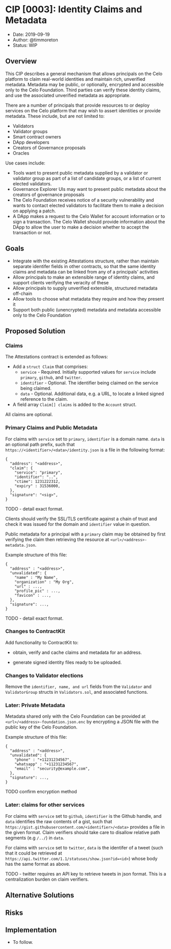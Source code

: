 # CIP [0003]: Identity Claims and Metadata

- Date: 2019-09-19
- Author: @timmoreton
- Status: WIP

## Overview

This CIP describes a general mechanism that allows principals on the Celo platform to claim real-world identities and maintain rich, unverified metadata. Metadata may be public, or optionally, encrypted and accessible only to the Celo Foundation. Third parties can verify these identity claims, and use the associated unverified metadata as appropriate. 

There are a number of principals that provide resources to or deploy services on the Celo platform that may wish to assert identities or provide metadata. These include, but are not limited to:
* Validators
* Validator groups
* Smart contract owners
* DApp developers
* Creators of Governance proposals
* Oracles 

Use cases include:
* Tools want to present public metadata supplied by a validator or validator group as part of a list of candidate groups, or a list of current elected validators.
* Governance Explorer UIs may want to present public metadata about the creators of governance proposals
* The Celo Foundation receives notice of a security vulnerability and wants to contact elected validators to facilitate them to make a decision on applying a patch.
* A DApp makes a request to the Celo Wallet for account information or to sign a transaction. The Celo Wallet should provide information about the DApp to allow the user to make a decision whether to accept the transaction or not.   

## Goals

- Integrate with the existing Attestations structure, rather than maintain separate identifer fields in other contracts, so that the same identity claims and metadata can be linked from any of a principals' activities  
- Allow principals to make an extensible range of identity claims, and support clients verifying the veracity of these 
- Allow principals to supply unverified extensible, structured metadata off-chain
- Allow tools to choose what metadata they require and how they present it
- Support both public (unencrypted) metadata and metadata accessible only to the Celo Foundation

## Proposed Solution

### Claims

The Attestations contract is extended as follows:
*  Add a `struct Claim` that comprises: 
   * `service` - Required. Initially supported values for `service` include `primary`, `github`, and `twitter`.
   * `identifier` - Optional. The identifier being claimed on the service being claimed.  
   * `data` - Optional. Additional data, e.g. a 
   URL, to locate a linked signed reference to the claim. 
* A field array `Claim[] claims` is added to the `Account` struct. 

All claims are optional.

### Primary Claims and Public Metadata

For claims with `service` set to `primary`, `identifier` is a domain name. `data` is an optional path prefix, such that `https://<identifier>/<data>/identity.json` is a file in the following format:

```
{
  "address": "<address>",
  "claim": {
    "service": "primary",
    "identifier": "..",
    "ctime": 1231222312,
    "expiry" : 31536000, 
  },
  "signature": "<sig>",
}
```

TODO - detail exact format. 

Clients should verify the SSL/TLS certificate against a chain of trust and check it was issued for the domain and `identifier` value in question. 

Public metadata for a principal with a `primary` claim may be obtained by first verifying the claim then retrieving the resource at `<url>/<address>-metadata.json`.

Example structure of this file:

```
{
  "address" : "<address>",
  "unvalidated": {
    "name" : "My Name",
    "organization" : "My Org",
    "url" : ...,
    "profile_pic" : ...,
    "favicon" : ...,
  },
  "signature": ...,
}
```

TODO - detail exact format. 

### Changes to ContractKit

Add functionality to ContractKit to:

* obtain, verify and cache claims and metadata for an address.

* generate signed identity files ready to be uploaded.

### Changes to Validator elections

Remove the `identifier, name, and url` fields from the `Validator` and `ValidatorGroup` structs in `Validators.sol`, and associated functions.

### Later: Private Metadata

Metadata shared only with the Celo Foundation can be provided at `<url>/<address>-foundation.json.enc` by encrypting a JSON file with the public key of the Celo Foundation.

Example structure of this file:

```
{
  "address" : "<address>",
  "unvalidated": {
    "phone" : "+11231234567",
    "whatsapp" : "+11231234567",
    "email" : "security@example.com",
  },
  "signature": ...,
}
```

TODO confirm encryption method

### Later: claims for other services

For claims with `service` set to `github`, `identifier` is the Github handle, and `data` identifies the raw contents of a gist, such that `https://gist.githubusercontent.com/<identifier>/<data>` provides a file in the given format. Claim verifiers should take care to disallow relative path segments (e.g `/../`) in `data`. 

For claims with `service` set to `twitter`, `data` is the identifer of a tweet (such that it could be retrieved at `https://api.twitter.com/1.1/statuses/show.json?id=<id>`) whose body has the same format as above.

TODO - twitter requires an API key to retrieve tweets in json format. This is a centralization burden on claim verifiers.

## Alternative Solutions

## Risks

## Implementation

* To follow.
